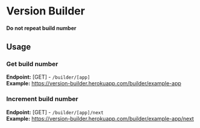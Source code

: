 # Version Builder  

#### Do not repeat build number

## Usage

### Get build number
**Endpoint:** [GET] - `/builder/[app]`    
**Example:** https://version-builder.herokuapp.com/builder/example-app

### Increment build number
**Endpoint:** [GET] - `/builder/[app]/next`    
**Example:** https://version-builder.herokuapp.com/builder/example-app/next
